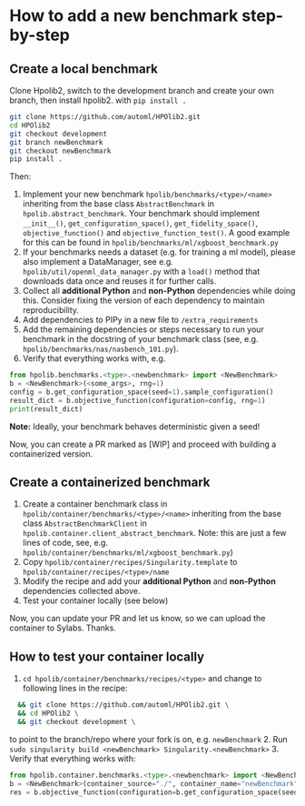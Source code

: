 # How to add a new benchmark step-by-step

## Create a local benchmark

Clone Hpolib2, switch to the development branch and create your own branch, then install hpolib2. 
with `pip install .`
```bash
git clone https://github.com/automl/HPOlib2.git
cd HPOlib2
git checkout development
git branch newBenchmark
git checkout newBenchmark
pip install .
```

Then: 

  1. Implement your new benchmark `hpolib/benchmarks/<type>/<name>` inheriting from the base class 
  `AbstractBenchmark` in `hpolib.abstract_benchmark`. Your benchmark should implement `__init__()`, 
  `get_configuration_space()`, `get_fidelity_space()`, `objective_function()` and `objective_function_test()`.
    A good example for this can be found in `hpolib/benchmarks/ml/xgboost_benchmark.py`
  3. If your benchmarks needs a dataset (e.g. for training a ml model), please also implement a DataManager, see e.g.
   `hpolib/util/openml_data_manager.py` with a `load()` method that downloads data once and reuses it for further calls.
  4. Collect all **additional Python** and **non-Python** dependencies while doing this. 
  Consider fixing the version of each dependency to maintain reproducibility.
  5. Add dependencies to PIPy in a new file to `/extra_requirements`
  6. Add the remaining dependencies or steps necessary to run your benchmark in the docstring of your benchmark class
    (see, e.g. `hpolib/benchmarks/nas/nasbench_101.py`).
  7. Verify that everything works with, e.g.

```python
from hpolib.benchmarks.<type>.<newbenchmark> import <NewBenchmark>
b = <NewBenchmark>(<some_args>, rng=1)
config = b.get_configuration_space(seed=1).sample_configuration()
result_dict = b.objective_function(configuration=config, rng=1)
print(result_dict)
```

**Note:** Ideally, your benchmark behaves deterministic given a seed!

Now, you can create a PR marked as [WIP] and proceed with building a containerized version. 

## Create a containerized benchmark

  1. Create a container benchmark class in `hpolib/container/benchmarks/<type>/<name>` inheriting from the 
  base class `AbstractBenchmarkClient` in `hpolib.container.client_abstract_benchmark`. 
  Note: this are just a few lines of code, see, e.g. `hpolib/container/benchmarks/ml/xgboost_benchmark.py`)
  2. Copy `hpolib/container/recipes/Singularity.template` to  `hpolib/container/recipes/<type>/name`
  3. Modify the recipe and add your **additional Python** and **non-Python** dependencies collected above. 
  3. Test your container locally (see below)

Now, you can update your PR and let us know, so we can upload the container to Sylabs. Thanks.
  
## How to test your container locally

  1. `cd hpolib/container/benchmarks/recipes/<type>` and change to following lines in the recipe:
  ```bash
    && git clone https://github.com/automl/HPOlib2.git \
    && cd HPOlib2 \
    && git checkout development \
```
   to point to the branch/repo where your fork is on, e.g. `newBenchmark`
  2. Run `sudo singularity build <newBenchmark> Singularity.<newBenchmark>`
  3. Verify that everything works with:

```python
from hpolib.container.benchmarks.<type>.<newbenchmark> import <NewBenchmark>
b = <NewBenchmark>(container_source="./", container_name="newBenchmark")
res = b.objective_function(configuration=b.get_configuration_space(seed=1).sample_configuration())
```
